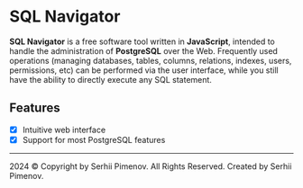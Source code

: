 # SQL Navigator

**SQL Navigator** is a free software tool written in **JavaScript**, intended to handle the administration of **PostgreSQL** over the Web.
Frequently used operations (managing databases, tables, columns, relations, indexes, users, permissions, etc) can be performed via the user interface, 
while you still have the ability to directly execute any SQL statement.

## Features
+ [x] Intuitive web interface
+ [x] Support for most PostgreSQL features

---
2024 © Copyright by Serhii Pimenov. All Rights Reserved. Created by Serhii Pimenov.